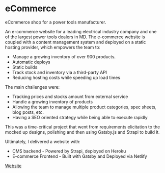 # eCommerce
eCommerce shop for a power tools manufacturer.

An e-commerce website for a leading electrical industry company and one of the largest power tools dealers in MD.
The e-commerce website is coupled with a content management system and deployed on a static hosting provider, which empowers the team to:

 - Manage a growing inventory of over 900 products.
 - Automatic deploys
 - Static builds
 - Track stock and inventory via a third-party API
 - Reducing hosting costs while speeding up load times

The main challenges were:
 - Tracking prices and stocks amount from external service
 - Handle a growing inventory of products
 - Allowing the team to manage multiple product categories, spec sheets, blog posts, etc.
 - Having a SEO oriented strategy while being able to execute rapidly

This was a time-critical project that went from requirements elicitation to the mocked up designs, polishing and then using Gatsby.js and Strapi to build it.

Ultimately, I delivered a website with:
 - CMS backend - Powered by Strapi, deployed on Heroku
 - E-commerce Frontend - Built with Gatsby and Deployed via Netlify

[Website](https://www.ingco.md)
